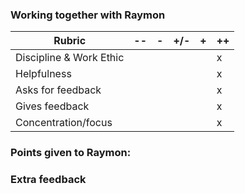 ### Working together with Raymon



| Rubric                  | --  | -   | +/- | +   | ++  |
| ----------------------- | --- | --- | --- | --- | --- |
| Discipline & Work Ethic |     |     |     |     |  x  |
| Helpfulness             |     |     |     |     |  x  |
| Asks for feedback       |     |     |     |     |  x  |
| Gives feedback          |     |     |     |     |  x  |
| Concentration/focus     |     |     |     |     |  x  |

### Points given to Raymon: 

### Extra feedback